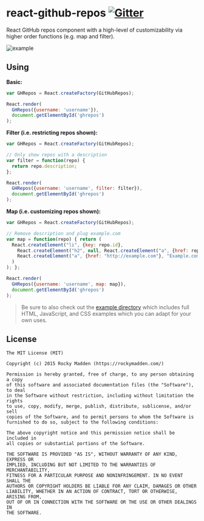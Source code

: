 # react-github-repos [![Gitter](http://img.shields.io/badge/gitter-join%20chatroom-brightgreen.svg)](https://gitter.im/rockymadden/react-github-repos)
React GitHub repos component with a high-level of customizability via higher order functions (e.g. map and filter).

![example](http://share.rockymadden.com/image/2V3C3G1u2y2q/Image%202015-04-28%20at%2019%3A47%3A51.png)

## Using
__Basic:__
```javascript
var GHRepos = React.createFactory(GitHubRepos);

React.render(
  GHRepos({username: 'username'}),
  document.getElementById('ghrepos')
);
```

__Filter (i.e. restricting repos shown):__
```javascript
var GHRepos = React.createFactory(GitHubRepos);

// Only show repos with a description
var filter = function(repo) {
  return repo.description;
};

React.render(
  GHRepos({username: 'username', filter: filter}),
  document.getElementById('ghrepos')
);
```

__Map (i.e. customizing repos shown):__
```javascript
var GHRepos = React.createFactory(GitHubRepos);

// Remove description and plug example.com
var map = function(repo) { return (
  React.createElement("li", {key: repo.id},
    React.createElement("h2", null, React.createElement("a", {href: repo.homepage || repo.html_url}, repo.name)),
    React.createElement("a", {href: "http://example.com"}, "Example.com")
  )
); };

React.render(
  GHRepos({username: 'username', map: map}),
  document.getElementById('ghrepos')
);
```

> Be sure to also check out the [example directory](https://github.com/rockymadden/react-github-repos/tree/master/example)
which includes full HTML, JavaScript, and CSS examples which you can adapt for your own uses.

## License
```
The MIT License (MIT)

Copyright (c) 2015 Rocky Madden (https://rockymadden.com/)

Permission is hereby granted, free of charge, to any person obtaining a copy
of this software and associated documentation files (the "Software"), to deal
in the Software without restriction, including without limitation the rights
to use, copy, modify, merge, publish, distribute, sublicense, and/or sell
copies of the Software, and to permit persons to whom the Software is
furnished to do so, subject to the following conditions:

The above copyright notice and this permission notice shall be included in
all copies or substantial portions of the Software.

THE SOFTWARE IS PROVIDED "AS IS", WITHOUT WARRANTY OF ANY KIND, EXPRESS OR
IMPLIED, INCLUDING BUT NOT LIMITED TO THE WARRANTIES OF MERCHANTABILITY,
FITNESS FOR A PARTICULAR PURPOSE AND NONINFRINGEMENT. IN NO EVENT SHALL THE
AUTHORS OR COPYRIGHT HOLDERS BE LIABLE FOR ANY CLAIM, DAMAGES OR OTHER
LIABILITY, WHETHER IN AN ACTION OF CONTRACT, TORT OR OTHERWISE, ARISING FROM,
OUT OF OR IN CONNECTION WITH THE SOFTWARE OR THE USE OR OTHER DEALINGS IN
THE SOFTWARE.
```
